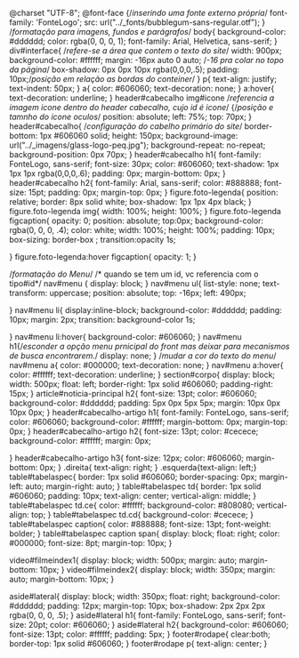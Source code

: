 @charset "UTF-8";
@font-face {/*inserindo uma fonte externo própria*/
    font-family: 'FonteLogo';
    src: url("../_fonts/bubblegum-sans-regular.otf");
}
/*formatação para imagens, fundos e parágrafos*/
body{
    background-color: #dddddd;
    color: rgba(0, 0, 0, 1);
    font-family: Arial, Helvetica, sans-serif;
}
div#interface{
    /*refere-se a área que contem o texto do site*/
    width: 900px;
    background-color: #ffffff;
    margin: -16px auto 0 auto;
    /*-16 pra colar no topo da página*/
    box-shadow: 0px 0px 10px rgba(0,0,0,.5);
    padding: 10px;/*posição em relação as bordas do conteiner*/
}
p{
    text-align: justify; 
    text-indent: 50px;
 }
 a{
     color: #606060;
     text-decoration: none;
 }
 a:hover{
     text-decoration: underline;
 }
 header#cabecalho img#icone
 /*referencia a imagem icone dentro do header cabecalho, cujo id é icone*/
 {/*posição e tamnho do icone oculos*/
     position: absolute;
     left: 75%;
     top: 70px;
 }
 header#cabecalho{
     /*configuração do cabelho primário do site*/
     border-bottom: 1px #606060 solid;
     height: 150px;
     background-image: url("../_imagens/glass-logo-peq.jpg");
     background-repeat: no-repeat;
     background-position: 0px 70px;
 }
 header#cabecalho h1{
     font-family: FonteLogo, sans-serif;
     font-size: 30px;
     color: #606060;
     text-shadow: 1px 1px 1px rgba(0,0,0,.6);
     padding: 0px;
     margin-bottom: 0px;
 }
 header#cabecalho h2{
    font-family: Arial, sans-serif;
    color: #888888;
    font-size: 15pt;
    padding: 0px;
    margin-top: 0px;
 }
 figure.foto-legenda{
     position: relative;
     border: 8px solid white;
     box-shadow: 1px 1px 4px black;
 }
 figure.foto-legenda img{
     width: 100%;
     height: 100%;
 }
 figure.foto-legenda figcaption{
     opacity: 0;
     position: absolute;
     top:0px;
     background-color: rgba(0, 0, 0, .4);
     color: white;
     width: 100%;
     height: 100%;
     padding: 10px;
     box-sizing: border-box ;
     transition:opacity 1s;

 }
 figure.foto-legenda:hover figcaption{
     opacity: 1;
 }

 /*formatação do Menu*/
 /* quando se tem um id, vc referencia com o tipo#id*/
 nav#menu {
     display: block;
 }
 nav#menu ul{
    list-style: none;
    text-transform: uppercase;
    position: absolute;
    top: -16px;
    left: 490px;
    
 }
  nav#menu li{
      display:inline-block;
      background-color: #dddddd;
      padding: 10px;
      margin: 2px;
      transition: background-color 1s;
      
  }
  nav#menu li:hover{
      background-color: #606060;
  }
  nav#menu h1{/*esconder a opção menu prnicipal do front mas deixar para mecanismos de busca encontrarem.*/
      display: none;
  }
  /*mudar a cor do texto do menu*/
  nav#menu a{
      color: #000000;
      text-decoration: none;
  }
  nav#menu a:hover{
      color: #ffffff;
      text-decoration: underline;
  }
  section#corpo{
      display: block;
      width: 500px;
      float: left;
      border-right: 1px solid #606060;
      padding-right: 15px;
  }
  article#noticia-principal h2{
      font-size: 13pt;
      color: #606060;
      background-color: #dddddd;
      padding: 5px 0px 5px 5px;
      margin: 10px 0px 10px 0px;
  }
  header#cabecalho-artigo h1{
    font-family: FonteLogo, sans-serif;
    color: #606060;
    background-color: #ffffff;
    margin-bottom: 0px;
    margin-top: 0px;
  }
  header#cabecalho-artigo h2{
    font-size: 13pt;
    color: #cecece;
    background-color: #ffffff;
    margin: 0px;

}
header#cabecalho-artigo h3{
    font-size: 12px;
    color: #606060;
    margin-bottom: 0px;
}
.direita{
    text-align: right;
}
.esquerda{text-align: left;}
  table#tabelaspec{
      border: 1px solid #606060;
      border-spacing: 0px;
      margin-left: auto;
      margin-right: auto;
  }
  table#tabelaspec td{
      border: 1px solid #606060;
      padding: 10px;
      text-align: center;
      vertical-align: middle;
  }
  table#tabelaspec td.ce{
    color: #ffffff;
    background-color: #808080;
    vertical-align: top;
  }
  table#tabelaspec td.cd{
    background-color: #cecece;
  }
  table#tabelaspec caption{
      color: #888888;
      font-size: 13pt;
      font-weight: bolder;
  }
  table#tabelaspec caption span{
      display: block;
      float: right;
      color: #000000;
      font-size: 8pt;
      margin-top: 10px;
  }
 
  video#filmeindex1{
    display: block;
    width: 500px;
    margin: auto;
    margin-bottom: 10px;
  }
  video#filmeindex2{
    display: block;
    width: 350px;
    margin: auto;
    margin-bottom: 10px;
  }
  
  aside#lateral{
      display: block;
      width: 350px;
      float: right;
      background-color: #dddddd;
      padding: 12px;
      margin-top: 10px;
      box-shadow: 2px 2px 2px rgba(0, 0, 0, .5);
  }
  aside#lateral h1{
    font-family: FonteLogo, sans-serif;
    font-size: 20pt;
    color: #606060;
  }
  aside#lateral h2{
      background-color: #606060;
      font-size: 13pt;
      color: #ffffff;
      padding: 5px;
}
  footer#rodape{
      clear:both;
      border-top: 1px solid #606060;
  }
  footer#rodape p{
      text-align: center;
  }
